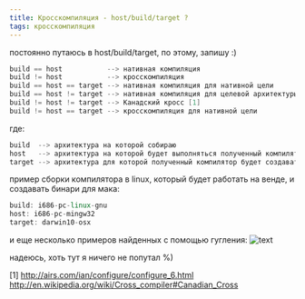 ```yaml
---
title: Кросскомпиляция - host/build/target ?
tags: кросскомпиляция
---
```


постоянно путаюсь в host/build/target, по этому, запишу :)

```cpp
build == host           --> нативная компиляция
build != host           --> кросскомпиляция
build == host == target --> нативная компиляция для нативной цели
build == host != target --> нативная компиляция для целевой архитектуры
build != host != target --> Канадский кросс [1]
build != host == target --> кросскомпиляция для нативной цели
```
где:
```cpp
build  --> архитектура на которой собираю
host   --> архитектура на которой будет выполняться полученный компилятор
target --> архитектура для которой полученный компилятор будет создавать
```

пример сборки компилятора в linux, который будет работать на венде, и создавать бинари для мака:
```cpp
build: i686-pc-linux-gnu
host: i686-pc-mingw32
target: darwin10-osx
```

и еще несколько примеров найденных с помощью гугления:
<img src="http://clip2net.com/clip/m47996/1330323361-clip-18kb.png" alt="text" />

надеюсь, хоть тут я ничего не попутал %)

[1]
http://airs.com/ian/configure/configure_6.html
http://en.wikipedia.org/wiki/Cross_compiler#Canadian_Cross
